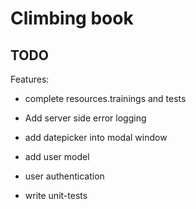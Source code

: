 Climbing book
=============


TODO
-----

Features:

- complete resources.trainings and tests

- Add server side error logging
- add datepicker into modal window
- add user model
- user authentication
- write unit-tests
